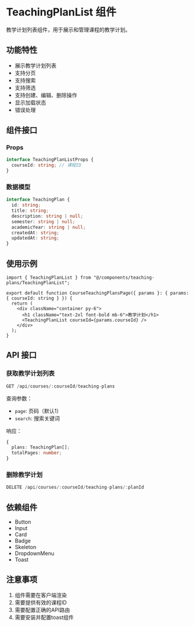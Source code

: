 # TeachingPlanList 组件

教学计划列表组件，用于展示和管理课程的教学计划。

## 功能特性

- 展示教学计划列表
- 支持分页
- 支持搜索
- 支持筛选
- 支持创建、编辑、删除操作
- 显示加载状态
- 错误处理

## 组件接口

### Props

```typescript
interface TeachingPlanListProps {
  courseId: string; // 课程ID
}
```

### 数据模型

```typescript
interface TeachingPlan {
  id: string;
  title: string;
  description: string | null;
  semester: string | null;
  academicYear: string | null;
  createdAt: string;
  updatedAt: string;
}
```

## 使用示例

```tsx
import { TeachingPlanList } from "@/components/teaching-plans/TeachingPlanList";

export default function CourseTeachingPlansPage({ params }: { params: { courseId: string } }) {
  return (
    <div className="container py-6">
      <h1 className="text-2xl font-bold mb-6">教学计划</h1>
      <TeachingPlanList courseId={params.courseId} />
    </div>
  );
}
```

## API 接口

### 获取教学计划列表

```typescript
GET /api/courses/:courseId/teaching-plans
```

查询参数：
- `page`: 页码（默认1）
- `search`: 搜索关键词

响应：
```typescript
{
  plans: TeachingPlan[];
  totalPages: number;
}
```

### 删除教学计划

```typescript
DELETE /api/courses/:courseId/teaching-plans/:planId
```

## 依赖组件

- Button
- Input
- Card
- Badge
- Skeleton
- DropdownMenu
- Toast

## 注意事项

1. 组件需要在客户端渲染
2. 需要提供有效的课程ID
3. 需要配置正确的API路由
4. 需要安装并配置toast组件 